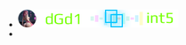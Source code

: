 - ![](https://raw.githubusercontent.com/cybercongress/prism/img-upload/components/1-molecules/neuron/small/hover.png)
-